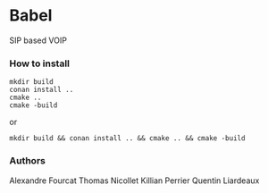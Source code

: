 # Babel

SIP based VOIP

### How to install

```
mkdir build
conan install ..
cmake ..
cmake -build
```
or
```
mkdir build && conan install .. && cmake .. && cmake -build
```

### Authors

Alexandre Fourcat
Thomas Nicollet
Killian Perrier
Quentin Liardeaux
